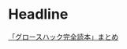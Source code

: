 # Headline
[「グロースハック完全読本」まとめ](https://hirokikojima.github.io/Document/entry/%E3%80%8C%E3%82%B0%E3%83%AD%E3%83%BC%E3%82%B9%E3%83%8F%E3%83%83%E3%82%AF%E5%AE%8C%E5%85%A8%E8%AA%AD%E6%9C%AC%E3%80%8D%E3%81%BE%E3%81%A8%E3%82%81)
